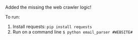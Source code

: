 Added the missing the web crawler logic!

To run:
 1. Install requests:
  `pip install requests`
 2. Run on a command line
  `$ python email_parser #WEBSITE#`
